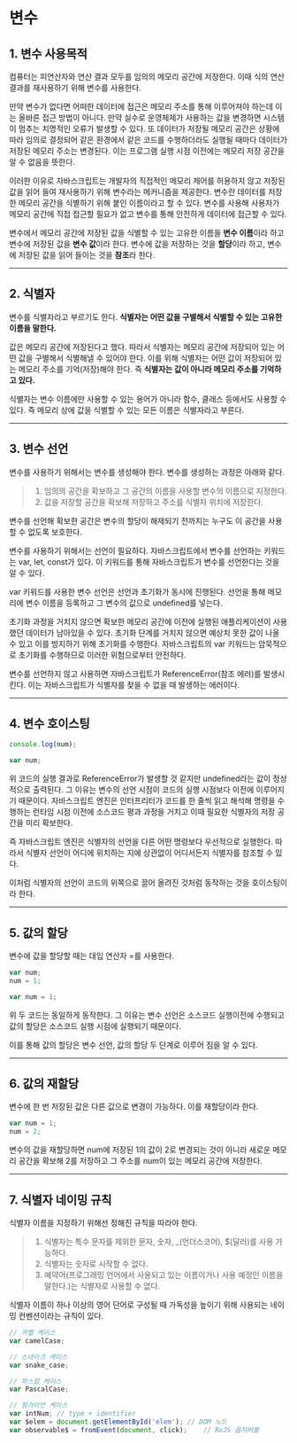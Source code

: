 # 변수

## 1. 변수 사용목적

컴퓨터는 피연산자와 연산 결과 모두를 임의의 메모리 공간에 저장한다. 이때 식의 연산 결과를 재사용하기 위해 변수를 사용한다.

만약 변수가 없다면 어떠한 데이터에 접근은 메모리 주소를 통해 이루어져야 하는데 이는 올바른 접근 방법이 아니다. 만약 실수로 운영체제가 사용하는 값을 변경하면 시스템이 멈추는 치명적인 오류가 발생할 수 있다.
또 데이터가 저장될 메모리 공간은 상황에 따라 임의로 결정되어 같은 환경에서 같은 코드를 수행하더라도 실행될 때마다 데이터가 저장된 메모리 주소는 변경된다. 이는 프로그램 실행 시점 이전에는 메모리 저장 공간을 알 수 없음을 뜻한다.

이러한 이유로 자바스크립트는 개발자의 직접적인 메모리 제어를 허용하지 않고 저장된 값을 읽어 들여 재사용하기 위해 변수라는 메커니즘을 제공한다. 변수란 데이터를 저장한 메모리 공간을 식별하기 위해 붙인 이름이라고 할 수 있다. 변수를 사용해 사용자가 메모리 공간에 직접 접근할 필요가 없고 변수를 통해 안전하게 데이터에 접근할 수 있다.

변수에서 메모리 공간에 저장된 값을 식별할 수 있는 고유한 이름을 **변수 이름**이라 하고 변수에 저장된 값을 **변수 값**이라 한다.
변수에 값을 저장하는 것을 **할당**이라 하고, 변수에 저장된 값을 읽어 들이는 것을 **참조**라 한다.

***

## 2. 식별자

변수를 식별자라고 부르기도 한다. **식별자는 어떤 값을 구별해서 식별할 수 있는 고유한 이름을 말한다.**

값은 메모리 공간에 저장된다고 했다. 따라서 식별자는 메모리 공간에 저장되어 있는 어떤 값을 구별해서 식별해낼 수 있어야 한다. 이를 위해 식별자는 어떤 값이 저장되어 있는 메모리 주소를 기억(저장)해야 한다. 즉 **식별자는 값이 아니라 메모리 주소를 기억하고 있다.**

식별자는 변수 이름에만 사용할 수 있는 용어가 아니라 함수, 클래스 등에서도 사용할 수 있다. 즉 메모리 상에 값을 식별할 수 있는 모든 이름은 식별자라고 부른다.

***

## 3. 변수 선언

변수를 사용하기 위해서는 변수를 생성해야 한다. 변수를 생성하는 과정은 아래와 같다.

> 1. 임의의 공간을 확보하고 그 공간의 이름을 사용할 변수의 이름으로 지정한다.
> 2. 값을 저장할 공간을 확보해 저장하고 주소를 식별자 위치에 저장한다.

변수를 선언해 확보한 공간은 변수의 할당이 해제되기 전까지는 누구도 이 공간을 사용할 수 없도록 보호한다.

변수를 사용하기 위해서는 선언이 필요하다. 자바스크립트에서 변수를 선언하는 키워드는 var, let, const가 있다. 이 키워드를 통해 자바스크립트가 변수를 선언한다는 것을 알 수 있다.

var 키워드를 사용한 변수 선언은 선언과 초기화가 동시에 진행된다. 선언을 통해 메모리에 변수 이름을 등록하고 그 변수의 값으로 undefined를 넣는다.

초기화 과정을 거치지 않으면 확보한 메모리 공간에 이전에 실행된 애플리케이션이 사용했던 데이터가 남아있을 수 있다. 초기화 단계를 거치지 않으면 예상치 못한 값이 나올 수 있고 이를 방지하기 위해 초기화를 수행한다. 자바스크립트의 var 키워드는 암묵적으로 초기화를 수행하므로 이러한 위험으로부터 안전하다.

변수를 선언하지 않고 사용하면 자바스크립트가 ReferenceError(참조 에러)를 발생시킨다. 이는 자바스크립트가 식별자를 찾을 수 없을 때 발생하는 에러이다.

***

## 4. 변수 호이스팅

```javascript
console.log(num);

var num;
```

위 코드의 실행 결과로 ReferenceError가 발생할 것 같지만 undefined라는 값이 정상적으로 출력된다. 그 이유는 변수의 선언 시점이 코드의 실행 시점보다 이전에 이루어지기 때문이다. 자바스크립트 엔진은 인터프리터가 코드를 한 줄씩 읽고 해석해 명령을 수행하는 런타임 시점 이전에 소스코드 평과 과정을 거치고 이때 필요한 식별자의 저장 공간을 미리 확보한다.

즉 자바스크립트 엔진은 식별자의 선언을 다른 어떤 명령보다 우선적으로 실행한다. 따라서 식별자 선언이 어디에 위치하는 지에 상관없이 어디서든지 식별자를 참조할 수 있다.

이처럼 식별자의 선언이 코드의 위쪽으로 끌어 올려진 것처럼 동작하는 것을 호이스팅이라 한다.

***

## 5. 값의 할당

변수에 값을 할당할 때는 대입 연산자 =를 사용한다.

```javascript
var num;
num = 1;

var num = 1;
```

위 두 코드는 동일하게 동작한다. 그 이유는 변수 선언은 소스코드 실행이전에 수행되고 값의 할당은 소스코드 실행 시점에 실행되기 때문이다.

이를 통해 값의 할당은 변수 선언, 값의 할당 두 단계로 이루어 짐을 알 수 있다.

***

## 6. 값의 재할당

변수에 한 번 저장된 값은 다른 값으로 변경이 가능하다. 이를 재할당이라 한다.

```javascript
var num = 1;
num = 2;
```

변수의 값을 재할당하면 num에 저장된 1의 값이 2로 변경되는 것이 아니라 새로운 메모리 공간을 확보해 2를 저장하고 그 주소를 num이 있는 메모리 공간에 저장한다.

***

## 7. 식별자 네이밍 규칙

식별자 이름을 지정하기 위해선 정해진 규칙을 따라야 한다.

> 1. 식별자는 특수 문자를 제외한 문자, 숫자, _(언더스코어), $(달러)를 사용 가능하다.
> 2. 식별자는 숫자로 시작할 수 없다.
> 3. 예약어(프로그래밍 언어에서 사용되고 있는 이름이거나 사용 예정인 이름을 말한다.)는 식별자로 사용할 수 없다.

식별자 이름이 하나 이상의 영어 단어로 구성될 때 가독성을 높이기 위해 사용되는 네이밍 컨벤션이라는 규칙이 있다.

```javascript
// 카멜 케이스
var camelCase;

// 스네이크 케이스
var snake_case;

// 파스칼 케이스
var PascalCase;

// 헝가이언 케이스
var intNum; // type + identifier
var $elem = document.getElementById('elem'); // DOM 노드
var observable$ = fromEvent(document, click);    // RxJS 옵저버블
```
